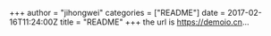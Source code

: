 +++
author = "jihongwei"
categories = ["README"]
date = 2017-02-16T11:24:00Z
title = "README"
+++
the url is https://demoio.cn...
